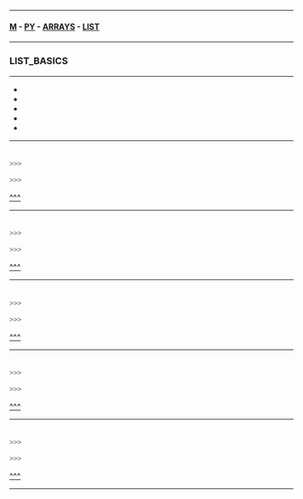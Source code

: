 
---

#### [M](https://github.com/ttltrk/TTT/blob/master/menu.md) - [PY](https://github.com/ttltrk/TTT/blob/master/PY/PY.md) - [ARRAYS](https://github.com/ttltrk/TTT/blob/master/PY/ARRAYS/ARRAYS.md) - [LIST](https://github.com/ttltrk/TTT/blob/master/PY/ARRAYS/LIST/LIST.md)

---

### LIST_BASICS

---

* []()
* []()
* []()
* []()
* []()

---

####

```py

>>>

>>>
```

[^^^](#LIST_BASICS)

---

####

```py

>>>

>>>
```

[^^^](#LIST_BASICS)

---

####

```py

>>>

>>>
```

[^^^](#LIST_BASICS)

---

####

```py

>>>

>>>
```

[^^^](#LIST_BASICS)

---

####

```py

>>>

>>>
```

[^^^](#LIST_BASICS)

---
